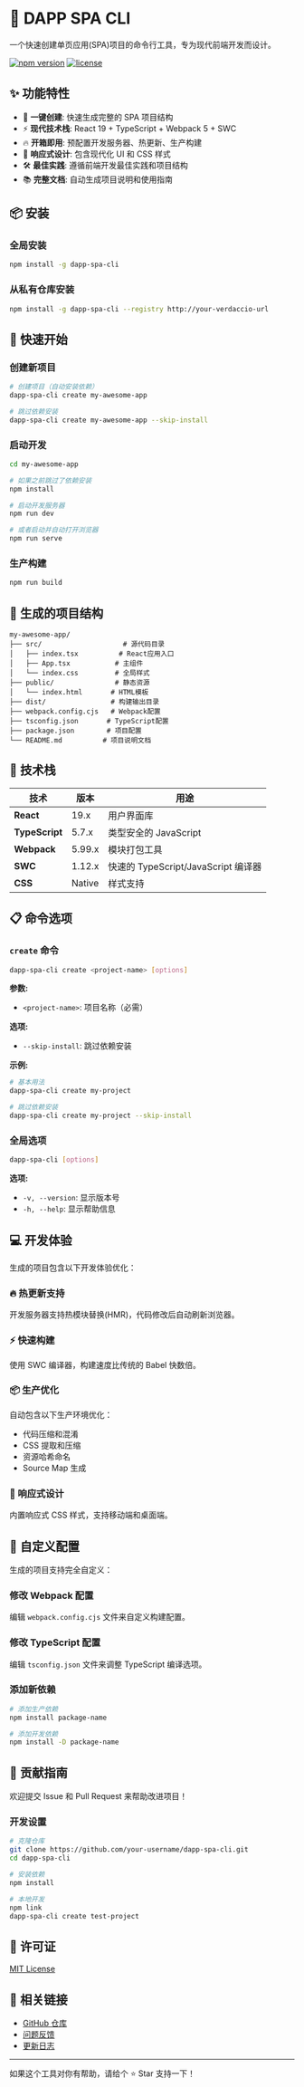 # 🚀 DAPP SPA CLI

一个快速创建单页应用(SPA)项目的命令行工具，专为现代前端开发而设计。

[![npm version](https://img.shields.io/npm/v/dapp-spa-cli.svg)](https://www.npmjs.com/package/dapp-spa-cli)
[![license](https://img.shields.io/npm/l/dapp-spa-cli.svg)](https://github.com/your-username/dapp-spa-cli/blob/main/LICENSE)

## ✨ 功能特性

- 🎯 **一键创建**: 快速生成完整的 SPA 项目结构
- ⚡ **现代技术栈**: React 19 + TypeScript + Webpack 5 + SWC
- 🔥 **开箱即用**: 预配置开发服务器、热更新、生产构建
- 📱 **响应式设计**: 包含现代化 UI 和 CSS 样式
- 🛠️ **最佳实践**: 遵循前端开发最佳实践和项目结构
- 📚 **完整文档**: 自动生成项目说明和使用指南

## 📦 安装

### 全局安装

```bash
npm install -g dapp-spa-cli
```

### 从私有仓库安装

```bash
npm install -g dapp-spa-cli --registry http://your-verdaccio-url
```

## 🚀 快速开始

### 创建新项目

```bash
# 创建项目（自动安装依赖）
dapp-spa-cli create my-awesome-app

# 跳过依赖安装
dapp-spa-cli create my-awesome-app --skip-install
```

### 启动开发

```bash
cd my-awesome-app

# 如果之前跳过了依赖安装
npm install

# 启动开发服务器
npm run dev

# 或者启动并自动打开浏览器
npm run serve
```

### 生产构建

```bash
npm run build
```

## 📁 生成的项目结构

```
my-awesome-app/
├── src/                    # 源代码目录
│   ├── index.tsx          # React应用入口
│   ├── App.tsx           # 主组件
│   └── index.css         # 全局样式
├── public/               # 静态资源
│   └── index.html       # HTML模板
├── dist/                # 构建输出目录
├── webpack.config.cjs   # Webpack配置
├── tsconfig.json       # TypeScript配置
├── package.json        # 项目配置
└── README.md          # 项目说明文档
```

## 🎯 技术栈

| 技术           | 版本   | 用途                                |
| -------------- | ------ | ----------------------------------- |
| **React**      | 19.x   | 用户界面库                          |
| **TypeScript** | 5.7.x  | 类型安全的 JavaScript               |
| **Webpack**    | 5.99.x | 模块打包工具                        |
| **SWC**        | 1.12.x | 快速的 TypeScript/JavaScript 编译器 |
| **CSS**        | Native | 样式支持                            |

## 📋 命令选项

### `create` 命令

```bash
dapp-spa-cli create <project-name> [options]
```

**参数:**

- `<project-name>`: 项目名称（必需）

**选项:**

- `--skip-install`: 跳过依赖安装

**示例:**

```bash
# 基本用法
dapp-spa-cli create my-project

# 跳过依赖安装
dapp-spa-cli create my-project --skip-install
```

### 全局选项

```bash
dapp-spa-cli [options]
```

**选项:**

- `-v, --version`: 显示版本号
- `-h, --help`: 显示帮助信息

## 💻 开发体验

生成的项目包含以下开发体验优化：

### 🔥 热更新支持

开发服务器支持热模块替换(HMR)，代码修改后自动刷新浏览器。

### ⚡ 快速构建

使用 SWC 编译器，构建速度比传统的 Babel 快数倍。

### 📦 生产优化

自动包含以下生产环境优化：

- 代码压缩和混淆
- CSS 提取和压缩
- 资源哈希命名
- Source Map 生成

### 📱 响应式设计

内置响应式 CSS 样式，支持移动端和桌面端。

## 🔧 自定义配置

生成的项目支持完全自定义：

### 修改 Webpack 配置

编辑 `webpack.config.cjs` 文件来自定义构建配置。

### 修改 TypeScript 配置

编辑 `tsconfig.json` 文件来调整 TypeScript 编译选项。

### 添加新依赖

```bash
# 添加生产依赖
npm install package-name

# 添加开发依赖
npm install -D package-name
```

## 🤝 贡献指南

欢迎提交 Issue 和 Pull Request 来帮助改进项目！

### 开发设置

```bash
# 克隆仓库
git clone https://github.com/your-username/dapp-spa-cli.git
cd dapp-spa-cli

# 安装依赖
npm install

# 本地开发
npm link
dapp-spa-cli create test-project
```

## 📄 许可证

[MIT License](https://opensource.org/licenses/MIT)

## 🔗 相关链接

- [GitHub 仓库](https://github.com/your-username/dapp-spa-cli)
- [问题反馈](https://github.com/your-username/dapp-spa-cli/issues)
- [更新日志](https://github.com/your-username/dapp-spa-cli/releases)

---

如果这个工具对你有帮助，请给个 ⭐ Star 支持一下！

